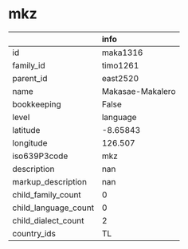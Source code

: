 # mkz
|                      | info             |
|:---------------------|:-----------------|
| id                   | maka1316         |
| family_id            | timo1261         |
| parent_id            | east2520         |
| name                 | Makasae-Makalero |
| bookkeeping          | False            |
| level                | language         |
| latitude             | -8.65843         |
| longitude            | 126.507          |
| iso639P3code         | mkz              |
| description          | nan              |
| markup_description   | nan              |
| child_family_count   | 0                |
| child_language_count | 0                |
| child_dialect_count  | 2                |
| country_ids          | TL               |